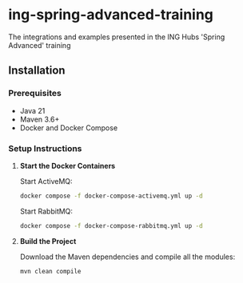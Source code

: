# ing-spring-advanced-training
The integrations and examples presented in the ING Hubs 'Spring Advanced' training

## Installation

### Prerequisites
- Java 21
- Maven 3.6+
- Docker and Docker Compose

### Setup Instructions

1. **Start the Docker Containers**
   
   Start ActiveMQ:
   ```bash
   docker compose -f docker-compose-activemq.yml up -d
   ```
   
   Start RabbitMQ:
   ```bash
   docker compose -f docker-compose-rabbitmq.yml up -d
   ```

2. **Build the Project**
   
   Download the Maven dependencies and compile all the modules:
   ```bash
   mvn clean compile
   ```
